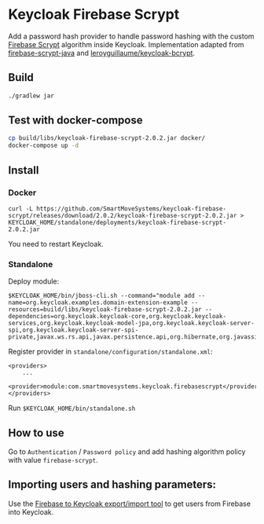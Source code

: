 # Keycloak Firebase Scrypt

Add a password hash provider to handle password hashing with the custom [Firebase Scrypt](https://github.com/firebase/scrypt) algorithm inside Keycloak.
Implementation adapted from [firebase-scrypt-java](https://github.com/SmartMoveSystems/firebase-scrypt-java) and [leroyguillaume/keycloak-bcrypt](https://github.com/leroyguillaume/keycloak-bcrypt).

## Build
```bash
./gradlew jar
```

## Test with docker-compose

```bash
cp build/libs/keycloak-firebase-scrypt-2.0.2.jar docker/
docker-compose up -d
```

## Install

### Docker

```
curl -L https://github.com/SmartMoveSystems/keycloak-firebase-scrypt/releases/download/2.0.2/keycloak-firebase-scrypt-2.0.2.jar > KEYCLOAK_HOME/standalone/deployments/keycloak-firebase-scrypt-2.0.2.jar
```
You need to restart Keycloak.

### Standalone

Deploy module:

```
$KEYCLOAK_HOME/bin/jboss-cli.sh --command="module add --name=org.keycloak.examples.domain-extension-example --resources=build/libs/keycloak-firebase-scrypt-2.0.2.jar --dependencies=org.keycloak.keycloak-core,org.keycloak.keycloak-services,org.keycloak.keycloak-model-jpa,org.keycloak.keycloak-server-spi,org.keycloak.keycloak-server-spi-private,javax.ws.rs.api,javax.persistence.api,org.hibernate,org.javassist,org.liquibase"
```

Register provider in `standalone/configuration/standalone.xml`:

```
<providers>
    ...
    <provider>module:com.smartmovesystems.keycloak.firebasescrypt</provider>
</providers>
```

Run `$KEYCLOAK_HOME/bin/standalone.sh`

## How to use
Go to `Authentication` / `Password policy` and add hashing algorithm policy with value `firebase-scrypt`.

## Importing users and hashing parameters:

Use the [Firebase to Keycloak export/import tool](https://github.com/SmartMoveSystems/firebase-keycloak-importer) to get users from Firebase into Keycloak.